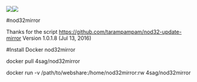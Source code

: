 [![](https://images.microbadger.com/badges/version/4sag/nod32mirror.svg)](https://microbadger.com/images/4sag/nod32mirror "Get your own version badge on microbadger.com")[![](https://images.microbadger.com/badges/image/4sag/nod32mirror.svg)](https://microbadger.com/images/4sag/nod32mirror "Get your own image badge on microbadger.com")

#nod32mirror

Thanks for the script https://github.com/tarampampam/nod32-update-mirror
Version 1.0.1.8 (Jul 13, 2016)

#Install Docker nod32mirror

docker pull 4sag/nod32mirror

docker run -v /path/to/webshare:/home/nod32mirror:rw 4sag/nod32mirror

